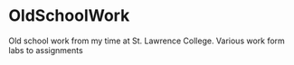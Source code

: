 # OldSchoolWork

Old school work from my time at St. Lawrence College. Various work form labs to assignments

